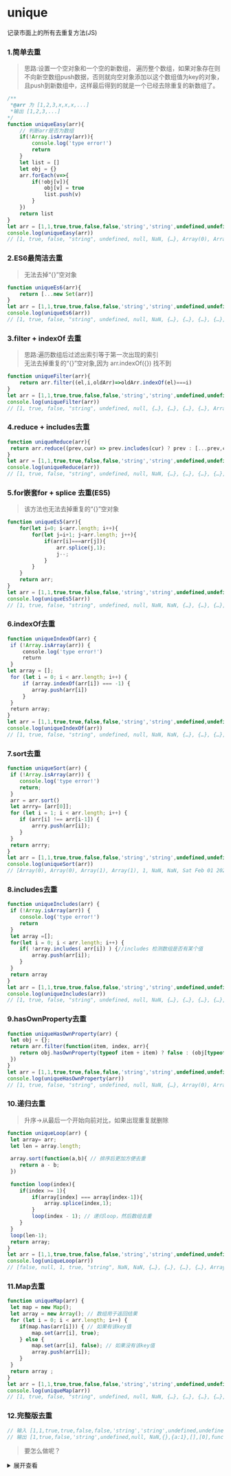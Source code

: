 # unique
记录市面上的所有去重复方法(JS)

### 1.简单去重
>思路:设置一个空对象和一个空的新数组， 遍历整个数组，如果对象存在则不向新空数组push数据，否则就向空对象添加以这个数组值为key的对象，且push到新数组中，这样最后得到的就是一个已经去除重复的新数组了。

```js
/**
 *@arr 为 [1,2,3,x,x,x,...]
 *输出 [1,2,3,...]
*/
function uniqueEasy(arr){
    // 判断arr是否为数组
    if(!Array.isArray(arr)){
        console.log('type error!')
        return
    }
    let list = []
    let obj = {}
    arr.forEach(v=>{
        if(!obj[v]){
            obj[v] = true
            list.push(v)
        }
    })
    return list
}
let arr = [1,1,true,true,false,false,'string','string',undefined,undefined, null,null, NaN, NaN,{},{},{a:1},{a:1},[],[],[0],[0],function(){},function(){},new Date(),new Date(),Symbol(),Symbol()]
console.log(uniqueEasy(arr))
// [1, true, false, "string", undefined, null, NaN, {…}, Array(0), Array(1), ƒ, Sat Feb 01 2020 16:31:20 GMT+0800 (中国标准时间), Symbol(), Symbol()] // {}与{a:1}都变成了第一个对象{},Symbol判断不了
```

### 2.ES6最简洁去重
>无法去掉“{}”空对象
```js
function uniqueEs6(arr){
    return [...new Set(arr)]
}
let arr = [1,1,true,true,false,false,'string','string',undefined,undefined, null,null, NaN, NaN,{},{},{a:1},{a:1},[],[],[0],[0],function(){},function(){},new Date(),new Date(),Symbol(),Symbol()]
console.log(uniqueEs6(arr))
// [1, true, false, "string", undefined, null, NaN, {…}, {…}, {…}, {…}, Array(0), Array(0), Array(1), Array(1), ƒ, ƒ, Sat Feb 01 2020 16:27:20 GMT+0800 (中国标准时间), Sat Feb 01 2020 16:27:20 GMT+0800 (中国标准时间), Symbol(), Symbol()] // 对象、数组、函数、时间、Symbol都判断不了
```

### 3.filter + indexOf 去重
>思路:遍历数组后过滤出索引等于第一次出现的索引  
无法去掉重复的“{}”空对象,因为 arr.indexOf({}) 找不到
```js
function uniqueFilter(arr){
    return arr.filter((el,i,oldArr)=>oldArr.indexOf(el)===i)
}
let arr = [1,1,true,true,false,false,'string','string',undefined,undefined, null,null, NaN, NaN,{},{},{a:1},{a:1},[],[],[0],[0],function(){},function(){},new Date(),new Date(),Symbol(),Symbol()]
console.log(uniqueFilter(arr))
// [1, true, false, "string", undefined, null, {…}, {…}, {…}, {…}, Array(0), Array(0), Array(1), Array(1), ƒ, ƒ, Sat Feb 01 2020 16:37:36 GMT+0800 (中国标准时间), Sat Feb 01 2020 16:37:36 GMT+0800 (中国标准时间), Symbol(), Symbol()] // 对象、数组、函数、时间、Symbol都判断不了
``` 

### 4.reduce + includes去重
```js
function uniqueReduce(arr){
 return arr.reduce((prev,cur) => prev.includes(cur) ? prev : [...prev,cur],[]);
}
let arr = [1,1,true,true,false,false,'string','string',undefined,undefined, null,null, NaN, NaN,{},{},{a:1},{a:1},[],[],[0],[0],function(){},function(){},new Date(),new Date(),Symbol(),Symbol()]
console.log(uniqueReduce(arr))
// [1, true, false, "string", undefined, null, NaN, {…}, {…}, {…}, {…}, Array(0), Array(0), Array(1), Array(1), ƒ, ƒ, Sat Feb 01 2020 19:02:39 GMT+0800 (中国标准时间), Sat Feb 01 2020 19:02:39 GMT+0800 (中国标准时间), Symbol(), Symbol()] // 对象、数组、函数、时间、Symbol都判断不了
```

### 5.for嵌套for + splice 去重(ES5)
>该方法也无法去掉重复的“{}”空对象
```js
function uniqueEs5(arr){ 
    for(let i=0; i<arr.length; i++){
        for(let j=i+1; j<arr.length; j++){
            if(arr[i]===arr[j]){
                arr.splice(j,1);
                j--;
            }
        }
    }
    return arr;
}
let arr = [1,1,true,true,false,false,'string','string',undefined,undefined, null,null, NaN, NaN,{},{},{a:1},{a:1},[],[],[0],[0],function(){},function(){},new Date(),new Date(),Symbol(),Symbol()]
console.log(uniqueEs5(arr))
// [1, true, false, "string", undefined, null, NaN, NaN, {…}, {…}, {…}, {…}, Array(0), Array(0), Array(1), Array(1), ƒ, ƒ, Sat Feb 01 2020 16:43:04 GMT+0800 (中国标准时间), Sat Feb 01 2020 16:43:04 GMT+0800 (中国标准时间), Symbol(), Symbol()] // NaN、对象、数组、函数、时间、Symbol都判断不了
```

### 6.indexOf去重
```js
function uniqueIndexOf(arr) {
 if (!Array.isArray(arr)) {
     console.log('type error!')
     return
 }
let array = [];
 for (let i = 0; i < arr.length; i++) {
     if (array.indexOf(arr[i]) === -1) {
        array.push(arr[i])
     }
 }
 return array;
}
let arr = [1,1,true,true,false,false,'string','string',undefined,undefined, null,null, NaN, NaN,{},{},{a:1},{a:1},[],[],[0],[0],function(){},function(){},new Date(),new Date(),Symbol(),Symbol()]
console.log(uniqueIndexOf(arr))
// [1, true, false, "string", undefined, null, NaN, NaN, {…}, {…}, {…}, {…}, Array(0), Array(0), Array(1), Array(1), ƒ, ƒ, Sat Feb 01 2020 16:45:44 GMT+0800 (中国标准时间), Sat Feb 01 2020 16:45:44 GMT+0800 (中国标准时间), Symbol(), Symbol()] // NaN、对象、数组、函数、时间、Symbol都判断不了
```

### 7.sort去重
```js
function uniqueSort(arr) {
 if (!Array.isArray(arr)) {
    console.log('type error!')
    return;
 }
 arr = arr.sort()
 let arrry= [arr[0]];
 for (let i = 1; i < arr.length; i++) {
    if (arr[i] !== arr[i-1]) {
        arrry.push(arr[i]);
    }
 }
 return arrry;
}
let arr = [1,1,true,true,false,false,'string','string',undefined,undefined, null,null, NaN, NaN,{},{},{a:1},{a:1},[],[],[0],[0],function(){},function(){},new Date(),new Date()]
console.log(uniqueSort(arr))
// [Array(0), Array(0), Array(1), Array(1), 1, NaN, NaN, Sat Feb 01 2020 17:14:26 GMT+0800 (中国标准时间), Sat Feb 01 2020 17:14:26 GMT+0800 (中国标准时间), {…}, {…}, {…}, {…}, false, ƒ, ƒ, null, "string", true, undefined] // NaN、对象、数组、函数、时间都判断不了
```

### 8.includes去重
```js
function uniqueIncludes(arr) {
 if (!Array.isArray(arr)) {
    console.log('type error!')
    return
 }
 let array =[];
 for(let i = 0; i < arr.length; i++) {
    if( !array.includes( arr[i]) ) {//includes 检测数组是否有某个值
        array.push(arr[i]);
    }
 }
 return array
}
let arr = [1,1,true,true,false,false,'string','string',undefined,undefined, null,null, NaN, NaN,{},{},{a:1},{a:1},[],[],[0],[0],function(){},function(){},new Date(),new Date(),Symbol(),Symbol()]
console.log(uniqueIncludes(arr))
// [1, true, false, "string", undefined, null, NaN, {…}, {…}, {…}, {…}, Array(0), Array(0), Array(1), Array(1), ƒ, ƒ, Sat Feb 01 2020 17:32:46 GMT+0800 (中国标准时间), Sat Feb 01 2020 17:32:46 GMT+0800 (中国标准时间), Symbol(), Symbol()] // 对象、数组、函数、时间、Symbol都判断不了
```

### 9.hasOwnProperty去重
```js
function uniqueHasOwnProperty(arr) {
 let obj = {};
 return arr.filter(function(item, index, arr){
    return obj.hasOwnProperty(typeof item + item) ? false : (obj[typeof item + item] = true)
 })
}
let arr = [1,1,true,true,false,false,'string','string',undefined,undefined, null,null, NaN, NaN,{},{},{a:1},{a:1},[],[],[0],[0],function(){},function(){},new Date(),new Date()]
console.log(uniqueHasOwnProperty(arr))
// [1, true, false, "string", undefined, null, NaN, {…}, Array(0), Array(1), ƒ, Sat Feb 01 2020 17:43:39 GMT+0800 (中国标准时间)] // 对象判断不了
```

### 10.递归去重
>升序->从最后一个开始向前对比，如果出现重复就删除
```js
function uniqueLoop(arr) {
 let array= arr;
 let len = array.length;
 
 array.sort(function(a,b){ // 排序后更加方便去重
    return a - b;
 })
 
 function loop(index){
    if(index >= 1){
        if(array[index] === array[index-1]){
            array.splice(index,1);
        }
        loop(index - 1); // 递归loop，然后数组去重
    }
 }
 loop(len-1);
 return array;
}
let arr = [1,1,true,true,false,false,'string','string',undefined,undefined, null,null, NaN, NaN,{},{},{a:1},{a:1},[],[],[0],[0],function(){},function(){},new Date(),new Date()]
console.log(uniqueLoop(arr))
// [false, null, 1, true, "string", NaN, NaN, {…}, {…}, {…}, {…}, Array(0), Array(0), Array(1), Array(1), ƒ, ƒ, Sat Feb 01 2020 18:41:15 GMT+0800 (中国标准时间), Sat Feb 01 2020 18:41:15 GMT+0800 (中国标准时间), undefined] // NaN、对象、数组、函数、时间都判断不了
```

### 11.Map去重
```js
function uniqueMap(arr) {
 let map = new Map();
 let array = new Array(); // 数组用于返回结果
 for (let i = 0; i < arr.length; i++) {
    if(map.has(arr[i])) { // 如果有该key值
        map.set(arr[i], true); 
    } else { 
        map.set(arr[i], false); // 如果没有该key值
        array.push(arr[i]);
    }
 } 
 return array ;
}
let arr = [1,1,true,true,false,false,'string','string',undefined,undefined, null,null, NaN, NaN,{},{},{a:1},{a:1},[],[],[0],[0],function(){},function(){},new Date(),new Date(),Symbol(),Symbol()]
console.log(uniqueMap(arr))
// [1, true, false, "string", undefined, null, NaN, {…}, {…}, {…}, {…}, Array(0), Array(0), Array(1), Array(1), ƒ, ƒ, Sat Feb 01 2020 18:55:44 GMT+0800 (中国标准时间), Sat Feb 01 2020 18:55:44 GMT+0800 (中国标准时间), Symbol(), Symbol()] // 对象、数组、函数、时间、Symbol都判断不了
```

### 12.完整版去重
```js
// 输入 [1,1,true,true,false,false,'string','string',undefined,undefined, null,null, NaN, NaN,{},{},{a:1},{a:1},[],[],[0],[0],function(){},function(){},new Date(),new Date(),Symbol(),Symbol()]
// 输出 [1,true,false,'string',undefined,null, NaN,{},{a:1},[],[0],function(){}, Sat Feb 01 2020 18:55:44 GMT+0800 (中国标准时间),Symbol()]
```
>要怎么做呢？  

<details>
<summary>展开查看</summary>
<pre>
function unique(arr){
    // 判断arr是否为数组
    if(!Array.isArray(arr)){
        console.log('type error!')
        return
    }
    let list = []
    let obj = {}
    let isUnique = false // 是否唯一
    let type = '' // 元素类型
    let item = null // 新元素项
    arr.forEach(v=>{
        temp = ''
        type = Object.prototype.toString.call(v)
        switch(type){
            case '[object Object]':
                // 对象 对象不能做为对象的key值
                item = '[object Object]' + JSON.stringify(v)
                isUnique = obj[item]
                break;
            case '[object Symbol]':
                // Symbol Symbol不能隐式转String
                item = '[object Symbol]' + v.toString()
                isUnique = obj[item]
                break;
            default:
                item = v
                isUnique = obj[v]
        }
        if(!isUnique){
            obj[item] = true
            list.push(v)
        }
    })
    return list
}
let arr = [1,1,true,true,false,false,'string','string',undefined,undefined, null,null, NaN, NaN,{},{},{a:1},{a:1},[],[],[0],[0],function(){},function(){},new Date(),new Date(),Symbol(),Symbol()]
console.log(unique(arr))
</pre>
</details>